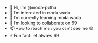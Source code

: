 - 👋 Hi, I’m @moda-putha
- 👀 I’m interested in moda wada
- 🌱 I’m currently learning moda wada
- 💞️ I’m looking to collaborate on 69
- 📫 How to reach me : you can't see me 😄
- ⚡ Fun fact: let always 69

<!---
moda-putha/moda-putha is a ✨ special ✨ repository because its `README.md` (this file) appears on your GitHub profile.
You can click the Preview link to take a look at your changes.
--->
